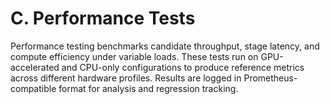 # C. Performance Tests

Performance testing benchmarks candidate throughput, stage latency, and compute efficiency under variable loads. These tests run on GPU-accelerated and CPU-only configurations to produce reference metrics across different hardware profiles. Results are logged in Prometheus-compatible format for analysis and regression tracking.

